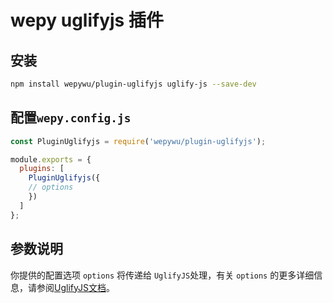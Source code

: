 # wepy uglifyjs 插件

## 安装

```bash
npm install wepywu/plugin-uglifyjs uglify-js --save-dev
```

## 配置`wepy.config.js`

```javascript
const PluginUglifyjs = require('wepywu/plugin-uglifyjs');

module.exports = {
  plugins: [
    PluginUglifyjs({
    // options
    })
  ]
};
```

## 参数说明

你提供的配置选项 ```options``` 将传递给 ```UglifyJS```处理，有关 ```options``` 的更多详细信息，请参阅[UglifyJS文档](https://github.com/mishoo/UglifyJS2#minify-options)。


